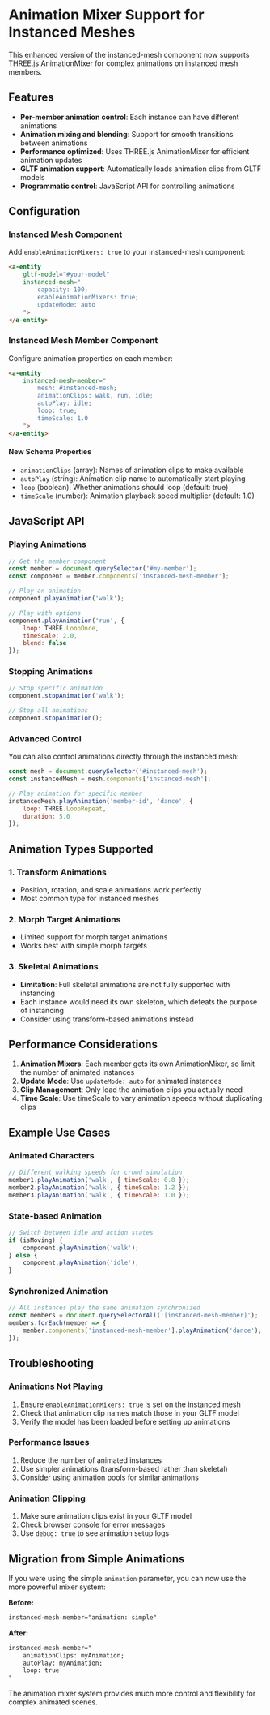# Animation Mixer Support for Instanced Meshes

This enhanced version of the instanced-mesh component now supports THREE.js AnimationMixer for complex animations on instanced mesh members.

## Features

- **Per-member animation control**: Each instance can have different animations
- **Animation mixing and blending**: Support for smooth transitions between animations
- **Performance optimized**: Uses THREE.js AnimationMixer for efficient animation updates
- **GLTF animation support**: Automatically loads animation clips from GLTF models
- **Programmatic control**: JavaScript API for controlling animations

## Configuration

### Instanced Mesh Component

Add `enableAnimationMixers: true` to your instanced-mesh component:

```html
<a-entity 
    gltf-model="#your-model"
    instanced-mesh="
        capacity: 100; 
        enableAnimationMixers: true; 
        updateMode: auto
    ">
</a-entity>
```

### Instanced Mesh Member Component

Configure animation properties on each member:

```html
<a-entity 
    instanced-mesh-member="
        mesh: #instanced-mesh;
        animationClips: walk, run, idle;
        autoPlay: idle;
        loop: true;
        timeScale: 1.0
    ">
</a-entity>
```

#### New Schema Properties

- `animationClips` (array): Names of animation clips to make available
- `autoPlay` (string): Animation clip name to automatically start playing
- `loop` (boolean): Whether animations should loop (default: true)
- `timeScale` (number): Animation playback speed multiplier (default: 1.0)

## JavaScript API

### Playing Animations

```javascript
// Get the member component
const member = document.querySelector('#my-member');
const component = member.components['instanced-mesh-member'];

// Play an animation
component.playAnimation('walk');

// Play with options
component.playAnimation('run', {
    loop: THREE.LoopOnce,
    timeScale: 2.0,
    blend: false
});
```

### Stopping Animations

```javascript
// Stop specific animation
component.stopAnimation('walk');

// Stop all animations
component.stopAnimation();
```

### Advanced Control

You can also control animations directly through the instanced mesh:

```javascript
const mesh = document.querySelector('#instanced-mesh');
const instancedMesh = mesh.components['instanced-mesh'];

// Play animation for specific member
instancedMesh.playAnimation('member-id', 'dance', {
    loop: THREE.LoopRepeat,
    duration: 5.0
});
```

## Animation Types Supported

### 1. Transform Animations
- Position, rotation, and scale animations work perfectly
- Most common type for instanced meshes

### 2. Morph Target Animations
- Limited support for morph target animations
- Works best with simple morph targets

### 3. Skeletal Animations
- **Limitation**: Full skeletal animations are not fully supported with instancing
- Each instance would need its own skeleton, which defeats the purpose of instancing
- Consider using transform-based animations instead

## Performance Considerations

1. **Animation Mixers**: Each member gets its own AnimationMixer, so limit the number of animated instances
2. **Update Mode**: Use `updateMode: auto` for animated instances
3. **Clip Management**: Only load the animation clips you actually need
4. **Time Scale**: Use timeScale to vary animation speeds without duplicating clips

## Example Use Cases

### Animated Characters
```javascript
// Different walking speeds for crowd simulation
member1.playAnimation('walk', { timeScale: 0.8 });
member2.playAnimation('walk', { timeScale: 1.2 });
member3.playAnimation('walk', { timeScale: 1.0 });
```

### State-based Animation
```javascript
// Switch between idle and action states
if (isMoving) {
    component.playAnimation('walk');
} else {
    component.playAnimation('idle');
}
```

### Synchronized Animation
```javascript
// All instances play the same animation synchronized
const members = document.querySelectorAll('[instanced-mesh-member]');
members.forEach(member => {
    member.components['instanced-mesh-member'].playAnimation('dance');
});
```

## Troubleshooting

### Animations Not Playing
1. Ensure `enableAnimationMixers: true` is set on the instanced mesh
2. Check that animation clip names match those in your GLTF model
3. Verify the model has been loaded before setting up animations

### Performance Issues
1. Reduce the number of animated instances
2. Use simpler animations (transform-based rather than skeletal)
3. Consider using animation pools for similar animations

### Animation Clipping
1. Make sure animation clips exist in your GLTF model
2. Check browser console for error messages
3. Use `debug: true` to see animation setup logs

## Migration from Simple Animations

If you were using the simple `animation` parameter, you can now use the more powerful mixer system:

**Before:**
```html
instanced-mesh-member="animation: simple"
```

**After:**
```html
instanced-mesh-member="
    animationClips: myAnimation;
    autoPlay: myAnimation;
    loop: true
"
```

The animation mixer system provides much more control and flexibility for complex animated scenes.
